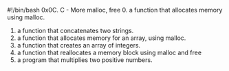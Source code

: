 #!/bin/bash
0x0C. C - More malloc, free
0.  a function that allocates memory using malloc.
1. a function that concatenates two strings.
2. a function that allocates memory for an array, using malloc.
3. a function that creates an array of integers.
4. a function that reallocates a memory block using malloc and free
5. a program that multiplies two positive numbers.
